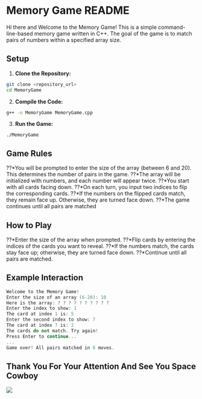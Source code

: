 # Memory Game README


Hi there and Welcome to the Memory Game! This is a simple command-line-based memory game written in C++. The goal of the game is to match pairs of numbers within a specified array size.

## Setup
1. **Clone the Repository:**
```bash
git clone <repository_url>
cd MemoryGame
```
2. **Compile the Code:**
```bash
g++ -o MemoryGame MemoryGame.cpp
```
3. **Run the Game:**
```
./MemoryGame
```

## Game Rules
??*You will be prompted to enter the size of the array (between 6 and 20). This determines the number of pairs in the game.
??*The array will be initialized with numbers, and each number will appear twice.
??*You start with all cards facing down.
??*On each turn, you input two indices to flip the corresponding cards.
??*If the numbers on the flipped cards match, they remain face up. Otherwise, they are turned face down.
??*The game continues until all pairs are matched
## How to Play
??*Enter the size of the array when prompted.
??*Flip cards by entering the indices of the cards you want to reveal.
??*If the numbers match, the cards stay face up; otherwise, they are turned face down.
??*Continue until all pairs are matched.

## Example Interaction 
```C++
Welcome to the Memory Game!
Enter the size of an array (6-20): 10
Here is the array: ? ? ? ? ? ? ? ? ? ?
Enter the index to show: 1
The card at index 1 is: 5
Enter the second index to show: 7
The card at index 7 is: 2
The cards do not match. Try again!
Press Enter to continue...
...
Game over! All pairs matched in 8 moves.
```

## Thank You For Your Attention And See You Space Cowboy
![](https://media.tenor.com/RF9EdpqI_qIAAAAC/see-you-space-cowboy-cowboy-bebop.gif)